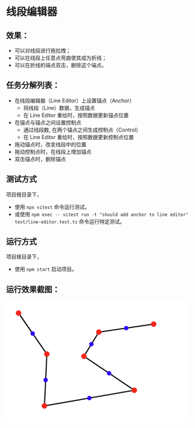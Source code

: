 # 线段编辑器

## 效果： 
- 可以对线段进行拖拉拽；
- 可以在线段上任意点弯曲使其成为折线；
- 可以在折线的端点双击，删除这个端点。

## 任务分解列表：
- 在线段编辑器（Line Editor）上设置锚点（Anchor）
  - 将线段（Line）数据，生成锚点
  - 在 Line Editor 重绘时，按照数据更新锚点位置
- 在锚点与锚点之间设置控制点
  - 通过线段数, 在两个锚点之间生成控制点（Control）
  - 在 Line Editor 重绘时，按照数据更新控制点位置
- 拖动锚点时，改变线段中的位置
- 拖动控制点时，在线段上增加锚点
- 双击锚点时，删除锚点

## 测试方式
项目根目录下，
- 使用 `npx vitest` 命令运行测试。
- 或使用 `npm exec -- vitest run -t "should add anchor to line editor" test/line-editor.test.ts` 命令运行特定测试。

## 运行方式
项目根目录下，
- 使用 `npm start` 启动项目。

## 运行效果截图：
![](public/line-editor.png)
